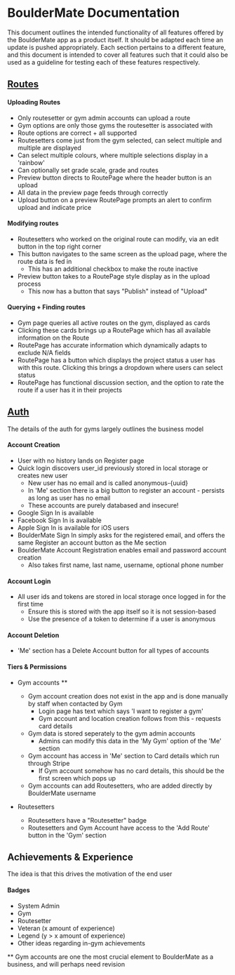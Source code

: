 # BoulderMate Documentation

This document outlines the intended functionality of all features offered by the BoulderMate app as a product itself. It should be adapted each time an update is pushed appropriately. Each section pertains to a different feature, and this document is intended to cover all features such that it could also be used as a guideline for testing each of these features respectively.

## <ins>Routes</ins>

#### Uploading Routes

  - Only routesetter or gym admin accounts can upload a route
  - Gym options are only those gyms the routesetter is associated with
  - Route options are correct + all supported
  - Routesetters come just from the gym selected, can select multiple and multiple are displayed
  - Can select multiple colours, where multiple selections display in a 'rainbow'
  - Can optionally set grade scale, grade and routes
  - Preview button directs to RoutePage where the header button is an upload
  - All data in the preview page feeds through correctly
  - Upload button on a preview RoutePage prompts an alert to confirm upload and indicate price

#### Modifying routes

  - Routesetters who worked on the original route can modify, via an edit button in the top right corner
  - This button navigates to the same screen as the upload page, where the route data is fed in
    - This has an additional checkbox to make the route inactive
  - Preview button takes to a RoutePage style display as in the upload process
    - This now has a button that says "Publish" instead of "Upload"

#### Querying + Finding routes

  - Gym page queries all active routes on the gym, displayed as cards
  - Clicking these cards brings up a RoutePage which has all available information on the Route
  - RoutePage has accurate information which dynamically adapts to exclude N/A fields
  - RoutePage has a button which displays the project status a user has with this route. Clicking this brings a dropdown where users can select status
  - RoutePage has functional discussion section, and the option to rate the route if a user has it in their projects

## <ins>Auth</ins>

The details of the auth for gyms largely outlines the business model

#### Account Creation

- User with no history lands on Register page
- Quick login discovers user_id previously stored in local storage or creates new user
  - New user has no email and is called anonymous-{uuid}
  - In 'Me' section there is a big button to register an account - persists as long as user has no email
  - These accounts are purely databased and insecure!
- Google Sign In is available
- Facebook Sign In is available
- Apple Sign In is available for iOS users
- BoulderMate Sign In simply asks for the registered email, and offers the same Register an account button as the Me section
- BoulderMate Account Registration enables email and password account creation
  - Also takes first name, last name, username, optional phone number

#### Account Login

- All user ids and tokens are stored in local storage once logged in for the first time
  - Ensure this is stored with the app itself so it is not session-based
  - Use the presence of a token to determine if a user is anonymous

#### Account Deletion

- 'Me' section has a Delete Account button for all types of accounts

#### Tiers & Permissions

- Gym accounts **
  - Gym account creation does not exist in the app and is done manually by staff when contacted by Gym
    - Login page has text which says 'I want to register a gym'
    - Gym account and location creation follows from this - requests card details
  - Gym data is stored seperately to the gym admin accounts
    - Admins can modify this data in the 'My Gym' option of the 'Me' section
  - Gym account has access in 'Me' section to Card details which run through Stripe
    - If Gym account somehow has no card details, this should be the first screen which pops up
  - Gym accounts can add Routesetters, who are added directly by BoulderMate username
  
- Routesetters
  - Routesetters have a "Routesetter" badge
  - Routesetters and Gym Account have access to the 'Add Route' button in the 'Gym' section

## Achievements & Experience

The idea is that this drives the motivation of the end user

#### Badges

- System Admin
- Gym
- Routesetter
- Veteran (x amount of experience)
- Legend (y > x amount of experience)
- Other ideas regarding in-gym achievements




** Gym accounts are one the most crucial element to BoulderMate as a business, and will perhaps need revision